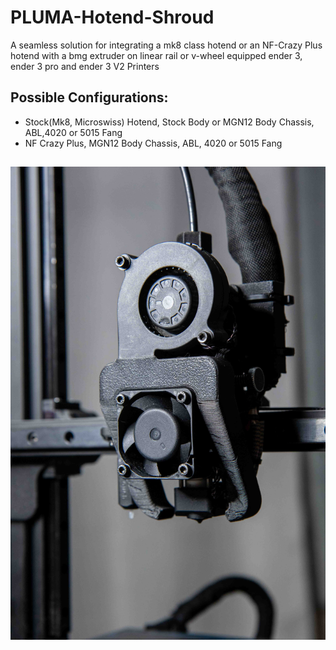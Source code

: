 # PLUMA-Hotend-Shroud
A seamless solution for integrating a mk8 class hotend or an NF-Crazy Plus hotend with a bmg extruder on linear rail or v-wheel equipped ender 3, ender 3 pro and ender 3 V2 Printers

## Possible Configurations:
- Stock(Mk8,  Microswiss) Hotend, Stock Body or MGN12 Body Chassis, ABL,4020 or 5015 Fang
- NF Crazy Plus, MGN12 Body Chassis, ABL, 4020 or 5015 Fang

##
![](https://github.com/stefacep/PLUMA-Hotend-Shroud/blob/main/Photos/IMG_1590.jpg?raw=true)
